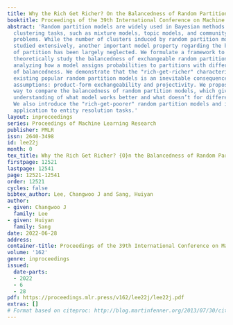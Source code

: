 ```yaml
---
title: Why the Rich Get Richer? On the Balancedness of Random Partition Models
booktitle: Proceedings of the 39th International Conference on Machine Learning
abstract: 'Random partition models are widely used in Bayesian methods for various
  clustering tasks, such as mixture models, topic models, and community detection
  problems. While the number of clusters induced by random partition models has been
  studied extensively, another important model property regarding the balancedness
  of partition has been largely neglected. We formulate a framework to define and
  theoretically study the balancedness of exchangeable random partition models, by
  analyzing how a model assigns probabilities to partitions with different levels
  of balancedness. We demonstrate that the "rich-get-richer" characteristic of many
  existing popular random partition models is an inevitable consequence of two common
  assumptions: product-form exchangeability and projectivity. We propose a principled
  way to compare the balancedness of random partition models, which gives a better
  understanding of what model works better and what doesn’t for different applications.
  We also introduce the "rich-get-poorer" random partition models and illustrate their
  application to entity resolution tasks.'
layout: inproceedings
series: Proceedings of Machine Learning Research
publisher: PMLR
issn: 2640-3498
id: lee22j
month: 0
tex_title: Why the Rich Get Richer? {O}n the Balancedness of Random Partition Models
firstpage: 12521
lastpage: 12541
page: 12521-12541
order: 12521
cycles: false
bibtex_author: Lee, Changwoo J and Sang, Huiyan
author:
- given: Changwoo J
  family: Lee
- given: Huiyan
  family: Sang
date: 2022-06-28
address:
container-title: Proceedings of the 39th International Conference on Machine Learning
volume: '162'
genre: inproceedings
issued:
  date-parts:
  - 2022
  - 6
  - 28
pdf: https://proceedings.mlr.press/v162/lee22j/lee22j.pdf
extras: []
# Format based on citeproc: http://blog.martinfenner.org/2013/07/30/citeproc-yaml-for-bibliographies/
---
```

